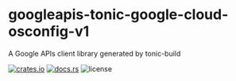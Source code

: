 # googleapis-tonic-google-cloud-osconfig-v1

A Google APIs client library generated by tonic-build

[![crates.io](https://img.shields.io/crates/v/googleapis-tonic-google-cloud-osconfig-v1)](https://crates.io/crates/googleapis-tonic-google-cloud-osconfig-v1)
[![docs.rs](https://img.shields.io/docsrs/googleapis-tonic-google-cloud-osconfig-v1)](https://docs.rs/googleapis-tonic-google-cloud-osconfig-v1)
![license](https://img.shields.io/crates/l/googleapis-tonic-google-cloud-osconfig-v1)

